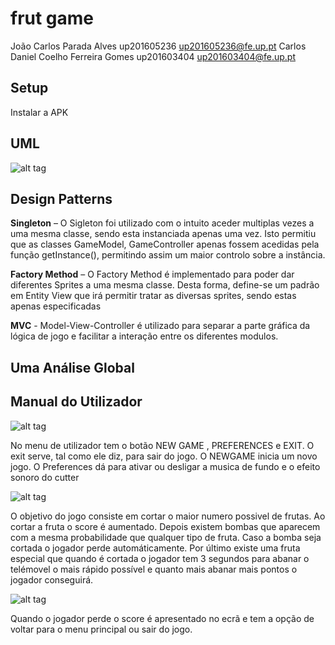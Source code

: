# frut game

João Carlos Parada Alves up201605236 up201605236@fe.up.pt
Carlos Daniel Coelho Ferreira Gomes up201603404 up201603404@fe.up.pt

## Setup 
Instalar a APK

## UML

![alt tag](https://github.com/DanielGanso/LPOO1718_T3_G10/blob/finalRealese/FruitGame/-UML-/UMLdiagram.png "UML")

## Design Patterns


**Singleton** – O Sigleton foi utilizado com o intuito aceder multiplas vezes a uma mesma classe, sendo esta instanciada apenas uma vez. Isto permitiu que as classes GameModel, GameController apenas fossem acedidas pela função getInstance(), permitindo assim um maior controlo sobre a instância.


**Factory Method** – O Factory Method é implementado para poder dar diferentes Sprites a uma mesma classe. Desta forma, define-se um padrão em Entity View que irá permitir tratar as diversas sprites, sendo estas apenas especificadas 

**MVC** - Model-View-Controller é utilizado para separar a parte gráfica da lógica de jogo e facilitar a interação entre os diferentes modulos.



## Uma Análise Global



## Manual do Utilizador
![alt tag](https://github.com/DanielGanso/LPOO1718_T3_G10/blob/finalRealese/menu.png "main menu")

No menu de utilizador tem o botão NEW GAME , PREFERENCES e EXIT. O exit serve, tal como ele diz, para sair do jogo. O NEWGAME inicia um novo jogo. O Preferences dá para ativar ou desligar a musica de fundo e o efeito sonoro do cutter

![alt tag](https://github.com/DanielGanso/LPOO1718_T3_G10/blob/finalRealese/foto1.png "jogo")

O objetivo do jogo consiste em cortar o maior numero possivel de frutas. Ao cortar a fruta o score é aumentado. Depois existem bombas que aparecem com a mesma probabilidade que qualquer tipo de fruta. Caso a bomba seja cortada o jogador perde automáticamente. Por último existe uma fruta especial que quando é cortada o jogador tem 3 segundos para abanar o telémovel o mais rápido possível e quanto mais abanar mais pontos o jogador conseguirá.

![alt tag](https://github.com/DanielGanso/LPOO1718_T3_G10/blob/finalRealese/lose.png "main menu")

Quando o jogador perde o score é apresentado no ecrã e tem a opção de voltar para o menu principal ou sair do jogo.

